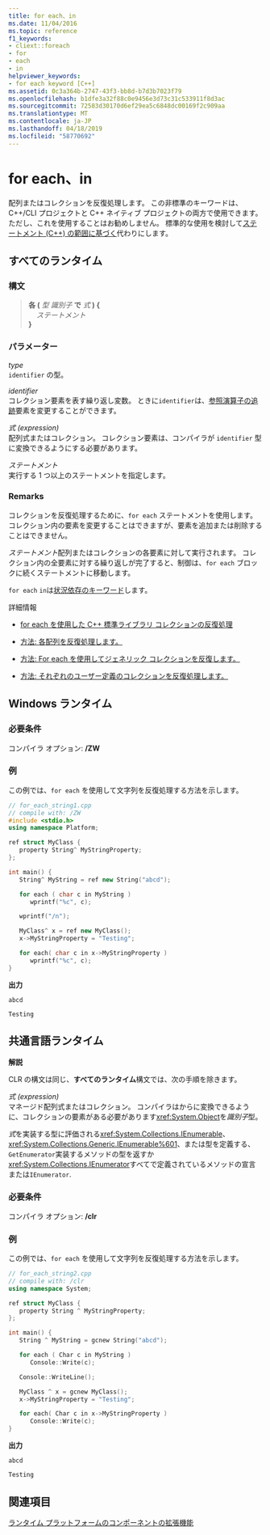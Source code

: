 ```yaml
---
title: for each、in
ms.date: 11/04/2016
ms.topic: reference
f1_keywords:
- cliext::foreach
- for
- each
- in
helpviewer_keywords:
- for each keyword [C++]
ms.assetid: 0c3a364b-2747-43f3-bb8d-b7d3b7023f79
ms.openlocfilehash: b1dfe3a32f88c0e9456e3d73c31c533911f8d3ac
ms.sourcegitcommit: 72583d30170d6ef29ea5c6848dc00169f2c909aa
ms.translationtype: MT
ms.contentlocale: ja-JP
ms.lasthandoff: 04/18/2019
ms.locfileid: "58770692"
---
```

# <a name="for-each-in"></a>for each、in

配列またはコレクションを反復処理します。 この非標準のキーワードは、C++/CLI プロジェクトと C++ ネイティブ プロジェクトの両方で使用できます。 ただし、これを使用することはお勧めしません。 標準的な使用を検討して[ステートメント (C++) の範囲に基づく](../cpp/range-based-for-statement-cpp.md)代わりにします。

## <a name="all-runtimes"></a>すべてのランタイム

### <a name="syntax"></a>構文

> **各 (** *型* *識別子* **で** *式* **) {**<br/>
> &nbsp;&nbsp;&nbsp;&nbsp;*ステートメント*<br/>
> **}**

### <a name="parameters"></a>パラメーター

*type*<br/>
`identifier` の型。

*identifier*<br/>
コレクション要素を表す繰り返し変数。  ときに`identifier`は、[参照演算子の追跡](../extensions/tracking-reference-operator-cpp-component-extensions.md)要素を変更することができます。

*式 (expression)*<br/>
配列式またはコレクション。 コレクション要素は、コンパイラが `identifier` 型に変換できるようにする必要があります。

*ステートメント*<br/>
実行する 1 つ以上のステートメントを指定します。

### <a name="remarks"></a>Remarks

コレクションを反復処理するために、`for each` ステートメントを使用します。 コレクション内の要素を変更することはできますが、要素を追加または削除することはできません。

*ステートメント*配列またはコレクションの各要素に対して実行されます。 コレクション内の全要素に対する繰り返しが完了すると、制御は、`for each` ブロックに続くステートメントに移動します。

`for each` `in`は[状況依存のキーワード](../extensions/context-sensitive-keywords-cpp-component-extensions.md)します。

詳細情報

- [for each を使用した C++ 標準ライブラリ コレクションの反復処理](../dotnet/iterating-over-stl-collection-by-using-for-each.md)

- [方法: 各配列を反復処理します。](../dotnet/how-to-iterate-over-arrays-with-for-each.md)

- [方法: For each を使用してジェネリック コレクションを反復します。](../dotnet/how-to-iterate-over-a-generic-collection-with-for-each.md)

- [方法: それぞれのユーザー定義のコレクションを反復処理します。](../dotnet/how-to-iterate-over-a-user-defined-collection-with-for-each.md)

## <a name="windows-runtime"></a>Windows ランタイム

### <a name="requirements"></a>必要条件

コンパイラ オプション: **/ZW**

### <a name="example"></a>例

この例では、`for each` を使用して文字列を反復処理する方法を示します。

```cpp
// for_each_string1.cpp
// compile with: /ZW
#include <stdio.h>
using namespace Platform;

ref struct MyClass {
   property String^ MyStringProperty;
};

int main() {
   String^ MyString = ref new String("abcd");

   for each ( char c in MyString )
      wprintf("%c", c);

   wprintf("/n");

   MyClass^ x = ref new MyClass();
   x->MyStringProperty = "Testing";

   for each( char c in x->MyStringProperty )
      wprintf("%c", c);
}
```

**出力**

```Output
abcd

Testing
```

## <a name="common-language-runtime"></a>共通言語ランタイム

**解説**

CLR の構文は同じ、**すべてのランタイム**構文では、次の手順を除きます。

*式 (expression)*<br/>
マネージド配列式またはコレクション。 コンパイラはからに変換できるように、コレクションの要素がある必要があります<xref:System.Object>を*識別子*型。

*式*を実装する型に評価される<xref:System.Collections.IEnumerable>、 <xref:System.Collections.Generic.IEnumerable%601>、または型を定義する、`GetEnumerator`実装するメソッドの型を返すか<xref:System.Collections.IEnumerator>すべてで定義されているメソッドの宣言または`IEnumerator`.

### <a name="requirements"></a>必要条件

コンパイラ オプション: **/clr**

### <a name="example"></a>例

この例では、`for each` を使用して文字列を反復処理する方法を示します。

```cpp
// for_each_string2.cpp
// compile with: /clr
using namespace System;

ref struct MyClass {
   property String ^ MyStringProperty;
};

int main() {
   String ^ MyString = gcnew String("abcd");

   for each ( Char c in MyString )
      Console::Write(c);

   Console::WriteLine();

   MyClass ^ x = gcnew MyClass();
   x->MyStringProperty = "Testing";

   for each( Char c in x->MyStringProperty )
      Console::Write(c);
}
```

**出力**

```Output
abcd

Testing
```

## <a name="see-also"></a>関連項目

[ランタイム プラットフォームのコンポーネントの拡張機能](../extensions/component-extensions-for-runtime-platforms.md)
